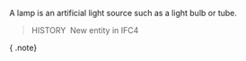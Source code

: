 A lamp is an artificial light source such as a light bulb or tube.

> HISTORY&nbsp; New entity in IFC4

{ .note}
>